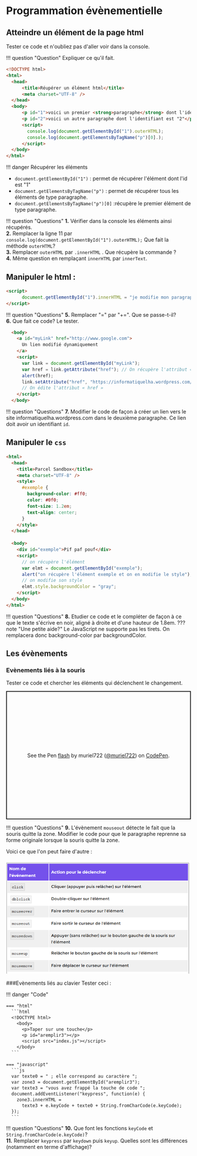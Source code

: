 # Programmation évènementielle
## Atteindre un élément de la page html
Tester ce code et n'oubliez pas d'aller voir dans la console.  

!!! question "Question"
    Expliquer ce qu'il fait.

```html
<!DOCTYPE html>
<html>
  <head>
      <title>Réupérer un élément html</title>
      <meta charset="UTF-8" />
  </head>
  <body>
      <p id="1">voici un premier <strong>paragraphe</strong> dont l'identifiant est "1"</p>
      <p id="2">voici un autre paragraphe dont l'identifiant est "2"</p>
      <script>
        console.log(document.getElementById("1").outerHTML);
        console.log(document.getElementsByTagName("p")[0].);
      </script>
  </body>
</html>
```

!!! danger Récupérer les éléments
  - `document.getElementById("1")` : permet de récupérer l'élément dont l'id est "1"   
  - `document.getElementsByTagName("p")` : permet de récupérer tous les éléments de type paragraphe.  
  - `document.getElementsByTagName("p")[0]` :récupère le premier élément de type paragraphe.  

!!! question "Questions"
    **1.** Vérifier dans la console les éléments ainsi récupérés.   
		**2.** Remplacer la ligne 11 par `console.log(document.getElementById("1").outerHTML);` Que fait la méthode `outerHTML`?   
		**3.** Remplacer `outerHTML` par `.innerHTML` . Que récupère la commande ?   
		**4.** Même question en remplaçant `innerHTML` par `innerText`.   

## Manipuler le html :
```html
<script>
      document.getElementById("1").innerHTML = "je modifie mon paragraphe";
</script>
```
!!! question "Questions"
    **5.** Remplacer "=" par "+=". Que se passe-t-il?  
    **6.** Que fait ce code? Le tester.  

```html
  <body>
    <a id="myLink" href="http://www.google.com">
      Un lien modifié dynamiquement
    </a>
    <script>
      var link = document.getElementById("myLink");
      var href = link.getAttribute("href"); // On récupère l'attribut « href »
      alert(href);
      link.setAttribute("href", "https://informatiquelha.wordpress.com/");
      // On édite l'attribut « href »
    </script>
  </body>
```

!!! question "Questions"
    **7.** Modifier le code de façon à créer un lien vers le site informatiquelha.wordpress.com dans le deuxième paragraphe. Ce lien doit avoir un identifiant `id`.

##  Manipuler le `css`
```html
<html>
  <head>
    <title>Parcel Sandbox</title>
    <meta charset="UTF-8" />
    <style>
      #exemple {
        background-color: #ff0;
        color: #0f0;
        font-size: 1.2em;
        text-align: center;
      }
    </style>
  </head>

  <body>
    <div id="exemple">Pif paf pouf</div>
    <script>
      // on récupère l'élément
      var elmt = document.getElementById("exemple");
      alert("on récupère l'élément exemple et on en modifie le style");
      // on modifie son style
      elmt.style.backgroundColor = "gray";
    </script>
  </body>
</html>
```

!!! question "Questions"
    **8.** Etudier ce code et le compléter de façon à ce que le texte s'écrive en noir, aligné à droite et d'une hauteur de 1.8em.
    ??? note "Une petite aide?"
        Le JavaScript ne supporte pas les tirets. On remplacera donc background-color par backgroundColor.  

## Les évènements
### Evènements liés à la souris

Tester ce code et chercher les éléments qui déclenchent le changement.

<p class="codepen" data-height="350" data-theme-id="dark" data-default-tab="html,result" data-user="muriel722" data-slug-hash="xxZPJyx" style="height: 350px; box-sizing: border-box; display: flex; align-items: center; justify-content: center; border: 2px solid; margin: 1em 0; padding: 1em;" data-pen-title="flash">
  <span>See the Pen <a href="https://codepen.io/muriel722/pen/xxZPJyx">
  flash</a> by muriel722 (<a href="https://codepen.io/muriel722">@muriel722</a>)
  on <a href="https://codepen.io">CodePen</a>.</span>
</p>
<script async src="https://static.codepen.io/assets/embed/ei.js"></script>


!!! question "Questions"
    **9.** L'évènement `mouseout` détecte le fait que la souris quitte la zone. Modifier le code pour que le paragraphe reprenne sa forme originale lorsque la souris quitte la zone.  

Voici ce que l'on peut faire d'autre :

<img src="../src/evt_souris.png" alt="évènements liés à la souris"></p>

###Evènements liés au clavier
Tester ceci :

!!! danger "Code"  

    === "html"
      ```html
      <!DOCTYPE html>
        <body>
          <p>Taper sur une touche</p>
          <p id="aremplir3"></p>
          <script src="index.js"></script>
        </body>
      ```

    === "javascript"
      ```js
      var texte0 = " ; elle correspond au caractère ";
      var zone3 = document.getElementById("aremplir3");
      var texte3 = "vous avez frappé la touche de code ";
      document.addEventListener("keypress", function(e) {
        zone3.innerHTML =
          texte3 + e.keyCode + texte0 + String.fromCharCode(e.keyCode);
      });
      ```


!!! question "Questions"
    **10.** Que font les fonctions `keyCode` et `String.fromCharCode(e.keyCode)`?  
    **11.** Remplacer `keypress` par `keydown` puis `keyup`. Quelles sont les différences (notamment en terme d'affichage)?  






